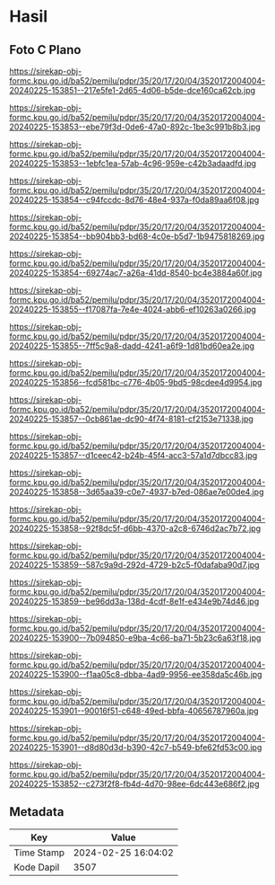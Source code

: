# Hasil

## Foto C Plano

https://sirekap-obj-formc.kpu.go.id/ba52/pemilu/pdpr/35/20/17/20/04/3520172004004-20240225-153851--217e5fe1-2d65-4d06-b5de-dce160ca62cb.jpg

https://sirekap-obj-formc.kpu.go.id/ba52/pemilu/pdpr/35/20/17/20/04/3520172004004-20240225-153853--ebe79f3d-0de6-47a0-892c-1be3c991b8b3.jpg

https://sirekap-obj-formc.kpu.go.id/ba52/pemilu/pdpr/35/20/17/20/04/3520172004004-20240225-153853--1ebfc1ea-57ab-4c96-959e-c42b3adaadfd.jpg

https://sirekap-obj-formc.kpu.go.id/ba52/pemilu/pdpr/35/20/17/20/04/3520172004004-20240225-153854--c94fccdc-8d76-48e4-937a-f0da89aa6f08.jpg

https://sirekap-obj-formc.kpu.go.id/ba52/pemilu/pdpr/35/20/17/20/04/3520172004004-20240225-153854--bb904bb3-bd68-4c0e-b5d7-1b9475818269.jpg

https://sirekap-obj-formc.kpu.go.id/ba52/pemilu/pdpr/35/20/17/20/04/3520172004004-20240225-153854--69274ac7-a26a-41dd-8540-bc4e3884a60f.jpg

https://sirekap-obj-formc.kpu.go.id/ba52/pemilu/pdpr/35/20/17/20/04/3520172004004-20240225-153855--f17087fa-7e4e-4024-abb6-ef10263a0266.jpg

https://sirekap-obj-formc.kpu.go.id/ba52/pemilu/pdpr/35/20/17/20/04/3520172004004-20240225-153855--7ff5c9a8-dadd-4241-a6f9-1d81bd60ea2e.jpg

https://sirekap-obj-formc.kpu.go.id/ba52/pemilu/pdpr/35/20/17/20/04/3520172004004-20240225-153856--fcd581bc-c776-4b05-9bd5-98cdee4d9954.jpg

https://sirekap-obj-formc.kpu.go.id/ba52/pemilu/pdpr/35/20/17/20/04/3520172004004-20240225-153857--0cb861ae-dc90-4f74-8181-cf2153e71338.jpg

https://sirekap-obj-formc.kpu.go.id/ba52/pemilu/pdpr/35/20/17/20/04/3520172004004-20240225-153857--d1ceec42-b24b-45f4-acc3-57a1d7dbcc83.jpg

https://sirekap-obj-formc.kpu.go.id/ba52/pemilu/pdpr/35/20/17/20/04/3520172004004-20240225-153858--3d65aa39-c0e7-4937-b7ed-086ae7e00de4.jpg

https://sirekap-obj-formc.kpu.go.id/ba52/pemilu/pdpr/35/20/17/20/04/3520172004004-20240225-153858--92f8dc5f-d6bb-4370-a2c8-6746d2ac7b72.jpg

https://sirekap-obj-formc.kpu.go.id/ba52/pemilu/pdpr/35/20/17/20/04/3520172004004-20240225-153859--587c9a9d-292d-4729-b2c5-f0dafaba90d7.jpg

https://sirekap-obj-formc.kpu.go.id/ba52/pemilu/pdpr/35/20/17/20/04/3520172004004-20240225-153859--be96dd3a-138d-4cdf-8e1f-e434e9b74d46.jpg

https://sirekap-obj-formc.kpu.go.id/ba52/pemilu/pdpr/35/20/17/20/04/3520172004004-20240225-153900--7b094850-e9ba-4c66-ba71-5b23c6a63f18.jpg

https://sirekap-obj-formc.kpu.go.id/ba52/pemilu/pdpr/35/20/17/20/04/3520172004004-20240225-153900--f1aa05c8-dbba-4ad9-9956-ee358da5c46b.jpg

https://sirekap-obj-formc.kpu.go.id/ba52/pemilu/pdpr/35/20/17/20/04/3520172004004-20240225-153901--90016f51-c648-49ed-bbfa-40656787960a.jpg

https://sirekap-obj-formc.kpu.go.id/ba52/pemilu/pdpr/35/20/17/20/04/3520172004004-20240225-153901--d8d80d3d-b390-42c7-b549-bfe62fd53c00.jpg

https://sirekap-obj-formc.kpu.go.id/ba52/pemilu/pdpr/35/20/17/20/04/3520172004004-20240225-153852--c273f2f8-fb4d-4d70-98ee-6dc443e686f2.jpg


## Metadata

| Key        | Value               |
| ---------- | ------------------- |
| Time Stamp | 2024-02-25 16:04:02 |
| Kode Dapil | 3507                |



